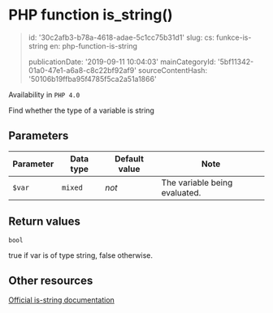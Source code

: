 PHP function is_string()
========================

> id: '30c2afb3-b78a-4618-adae-5c1cc75b31d1'
> slug:
> 	cs: funkce-is-string
> 	en: php-function-is-string
> 
> publicationDate: '2019-09-11 10:04:03'
> mainCategoryId: '5bf11342-01a0-47e1-a6a8-c8c22bf92af9'
> sourceContentHash: '50106b19ffba95f4785f5ca2a51a1866'

Availability in `PHP 4.0`

Find whether the type of a variable is string


Parameters
--------------

| Parameter | Data type | Default value | Note |
|-----|-----|-----|-----|
| `$var` | `mixed` | *not* | The variable being evaluated. |


Return values
----------------

`bool`

true if var is of type string,
false otherwise.

Other resources
------------

[Official is-string documentation](https://www.php.net/manual/en/function.is-string.php)
